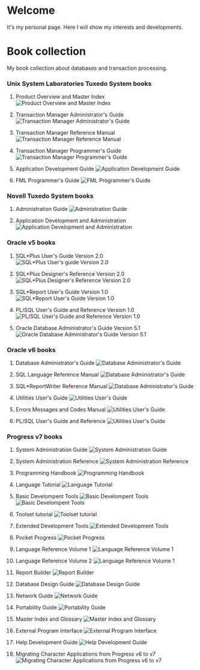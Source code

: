 # Welcome

It's my personal page. Here I will show my interests and developments.

# Book collection

My book collection about databases and transaction processing.

### Unix System Laboratories Tuxedo System books

1. Product Overview and Master Index
![Product Overview and Master Index](/assets/images/IMG_0048_r.jpg)

2. Transaction Manager Administrator's Guide
![Transaction Manager Administrator's Guide](/assets/images/IMG_0049_r.jpg)

3. Transaction Manager Reference Manual
![Transaction Manager Reference Manual](/assets/images/IMG_0050_r.jpg)

4. Transaction Manager Programmer's Guide
![Transaction Manager Programmer's Guide](/assets/images/IMG_0051_r.jpg)

5. Application Development Guide
![Application Development Guide](/assets/images/IMG_0052_r.jpg)

6. FML Programmer's Guide
![FML Programmer's Guide](/assets/images/IMG_0053_r.jpg)

### Novell Tuxedo System books

1. Administration Guide
![Administration Guide](/assets/images/IMG_0046_r.jpg) 

2. Application Development and Administration
![Application Development and Administration](/assets/images/IMG_0047_r.jpg)

### Oracle v5 books

1. SQL*Plus User's Guide Version 2.0
![SQL*Plus User's guide Version 2.0](/assets/images/IMG_0036_r.JPG)

2. SQL*Plus Designer's Reference Version 2.0
![SQL*Plus Designer's Reference Version 2.0](/assets/images/IMG_0039_r.JPG)

3. SQL*Report User's Guide Version 1.0
![SQL*Report User's Guide Version 1.0](/assets/images/IMG_0042_r.JPG)

4. PL/SQL User's Guide and Reference Version 1.0
![PL/SQL User's Guide and Reference Version 1.0](/assets/images/IMG_0043_r.JPG)

5. Oracle Database Administrator's Guide Version 5.1
![Oracle Database Administrator's Guide Version 5.1](/assets/images/IMG_0044_r.JPG)

### Oracle v6 books

1. Database Administrator's Guide
![Database Administrator's Guide](/assets/images/IMG_0063_r.JPG)

2. SQL Language Reference Manual
![Database Administrator's Guide](/assets/images/IMG_0068_r.JPG)

3. SQL*ReportWriter Reference Manual
![Database Administrator's Guide](/assets/images/IMG_0072_r.JPG)

4. Utilities User's Guide
![Utilities User's Guide](/assets/images/IMG_0077_r.JPG)

5. Errors Messages and Codes Manual
![Utilities User's Guide](/assets/images/IMG_0082_r.JPG)

6. PL/SQL User's Guide and Reference
![Utilities User's Guide](/assets/images/IMG_0090_r.JPG)

### Progress v7 books

1. System Administration Guide
![System Administration Guide](/assets/images/IMG_0091.jpg)

2. System Administration Reference
![System Administration Reference](/assets/images/IMG_0092.jpg)

3. Programming Handbook
![Programming Handbook](/assets/images/IMG_0094.jpg)

4. Language Tutorial
![Language Tutorial](/assets/images/IMG_0095.jpg)

5. Basic Develompent Tools
![Basic Develompent Tools](/assets/images/IMG_0097.JPG)
![Basic Develompent Tools](/assets/images/IMG_0105.JPG)

6. Toolset tutorial
![Toolset tutorial](/assets/images/IMG_0099.jpg)

7. Extended Development Tools
![Extended Development Tools](/assets/images/IMG_0100.JPG)

8. Pocket Progress
![Pocket Progress](/assets/images/IMG_0101.JPG)

9. Language Reference Volume 1
![Language Reference Volume 1](/assets/images/IMG_0102.JPG)

10. Language Reference Volume 2
![Language Reference Volume 1](/assets/images/IMG_0103.JPG)

11. Report Builder
![Report Builder](/assets/images/IMG_0104.JPG)

12. Database Design Guide
![Database Design Guide](/assets/images/IMG_0106.JPG)

13. Network Guide
![Network Guide](/assets/images/IMG_0107.JPG)

14. Portability Guide
![Portability Guide](/assets/images/IMG_0109.JPG)

15. Master Index and Glossary
![Master Index and Glossary](/assets/images/IMG_0110.JPG)

15. External Program Interface
![External Program Interface](/assets/images/IMG_0112.JPG)

16. Help Development Guide
![Help Development Guide](/assets/images/IMG_0113.JPG)

17. Migrating Character Applications from Progress v6 to v7
![Migrating Character Applications from Progress v6 to v7](/assets/images/IMG_0116.JPG)
